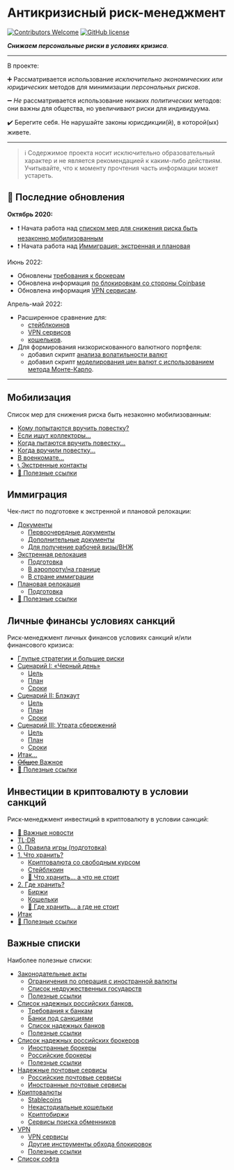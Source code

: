 # Антикризисный риск-менеджмент

[![Contributors Welcome](https://img.shields.io/badge/contributing-welcome-blue.svg)](CONTRIBUTING.md)
[![GitHub license](https://img.shields.io/badge/license-CC0-blue.svg)](LICENSE)

***Снижаем персональные риски в условиях кризиса***.

---

В проекте:

:heavy_plus_sign: Рассматривается использование *исключительно экономических или юридических* методов для минимизации *персональных рисков*.

:heavy_minus_sign: *Не* рассматривается использование никаких *политических* методов: они важны для общества, но увеличивают риски для индивидуума.

:heavy_check_mark: Берегите себя. Не нарушайте законы юрисдикции(й), в которой(ых) живете.

---

> :information_source: Содержимое проекта носит исключительно образовательный характер и не является рекомендацией к каким-либо действиям. Учитывайте, что к моменту прочтения часть информации может устареть.

## :newspaper: **Последние обновления**

**Октябрь 2020:**

- :heavy_exclamation_mark: Начата работа над [списком мер для снижения риска быть незаконно мобилизованным](#мобилизация)
- :heavy_exclamation_mark: Начата работа над [Иммиграция: экстренная и плановая](#иммиграция)

Июнь 2022:

- Обновлены [требования к брокерам](lists.md#требования-к-брокерам)
- Обновлена информация [по блокировкам со стороны Coinbase](lists.md#криптобиржи)
- Обновлена информация [VPN сервисам](lists.md#vpn-cервисы).

Апрель-мaй 2022:

- Расширенное сравнение для:
  - [стейблкоинов](lists.md#stablecoins)
  - [VPN сервисов](lists.md#vpn)
  - [кошельков](lists.md#некастодиальные-кошельки).
- Для формирования низкорискованного валютного портфеля:
  - добавил скрипт [анализа волатильности валют](src/fx_currencies_analysis.md)
  - добавил скрипт [моделирования цен валют с использованием метода Монте-Карло](src/fx_currency_portfolio__assets_selection.ipynb).

---

## Мобилизация

Список мер для снижения риска быть незаконно мобилизованным:

- [Кому попытаются вручить повестку?](mobilization-resistance.md#кому-попытаются-вручить-повестку)
- [Если ищут коллекторы...](mobilization-resistance.md#если-ищут-коллекторы)
- [Когда пытаются вручить повестку...](mobilization-resistance.md#когда-пытаются-вручить-повестку)
- [Когда вручили повестку...](mobilization-resistance.md#когда-вручили-повестку)
- [В военкомате...](mobilization-resistance.md#в-военкомате)
- [:telephone_receiver: Экстренные контакты](mobilization-resistance.md#telephone_receiver-экстренные-контакты)
- [:link: Полезные ссылки](mobilization-resistance.md#link-полезные-ссылки)

## Иммиграция

Чек-лист по подготовке к экстренной и плановой релокации:

- [Документы](relocation.md#документы)
  - [Первоочередные документы](relocation.md#первоочередные-документы)
  - [Дополнительные документы](relocation.md#дополнительные-документы)
  - [Для получение рабочей визы/ВНЖ](relocation.md#для-получение-рабочей-визывнж)
- [Экстренная релокация](relocation.md#экстренная-релокация)
  - [Подготовка](relocation.md#подготовка)
  - [В аэропорту/на границе](relocation.md#в-аэропортуна-границе)
  - [В стране иммиграции](relocation.md#в-стране-иммиграции)
- [Плановая релокация](relocation.md#плановая-релокация)
  - [Подготовка](relocation.md#подготовка-1)
- [:link: Полезные ссылки](relocation.md#link-полезные-ссылки)

## Личные финанcы условиях санкций

Риск-менеджмент личных финансов условиях санкций и/или финансового кризиса:

- [Глупые стратегии и большие риски](introduction-to-risks.md#глупые-стратегии-и-большие-риски)
- [Сценарий I: «Черный день»](introduction-to-risks.md#сценарий-i-черный-день)
  - [Цель](introduction-to-risks.md#цель)
  - [План](introduction-to-risks.md#план)
  - [Сроки](introduction-to-risks.md#сроки)
- [Сценарий II: Блэкаут](introduction-to-risks.md#сценарий-ii-блэкаут)
  - [Цель](introduction-to-risks.md#цель-1)
  - [План](introduction-to-risks.md#план-1)
  - [Сроки](introduction-to-risks.md#сроки-1)
- [Сценарий III: Утрата сбережений](introduction-to-risks.md#сценарий-iii-утрата-сбережений)
  - [Цель](introduction-to-risks.md#цель-2)
  - [План](introduction-to-risks.md#план-2)
  - [Сроки](introduction-to-risks.md#сроки-2)
- [Итак...](introduction-to-risks.md#итак)
- [~~Общее~~ Важное](introduction-to-risks.md#общее-важное)
- [:link: Полезные ссылки](introduction-to-risks.md#link-полезные-ссылки)

## Инвестиции в криптовалюту в условии санкций

Риск-менеджмент инвестиций в криптовалюту в условии санкций:

- [:date: Важные новости](sanctions-risks-in-cryptocurrency.md#date-важные-новости)
- [TL;DR](sanctions-risks-in-cryptocurrency.md#tldr)
- [0. Правила игры (подготовка)](sanctions-risks-in-cryptocurrency.md#0-правила-игры-подготовка)
- [1. Что хранить?](sanctions-risks-in-cryptocurrency.md#1-что-хранить)
  - [Криптовалюта со свободным курсом](sanctions-risks-in-cryptocurrency.md#криптовалюта-со-свободным-курсом)
  - [Стейблкоин](sanctions-risks-in-cryptocurrency.md#стейблкоин)
  - [:pushpin: Что хранить... а что не стоит](sanctions-risks-in-cryptocurrency.md#pushpin-что-хранить-а-что-не-стоит)
- [2. Где хранить?](sanctions-risks-in-cryptocurrency.md#2-где-хранить)
  - [Биржи](sanctions-risks-in-cryptocurrency.md#биржи)
  - [Кошельки](sanctions-risks-in-cryptocurrency.md#кошельки)
  - [:pushpin: Где хранить... а где не стоит](sanctions-risks-in-cryptocurrency.md#pushpin-где-хранить-а-где-не-стоит)
- [Итак](sanctions-risks-in-cryptocurrency.md#итак)
- [:link: Полезные ссылки](sanctions-risks-in-cryptocurrency.md#link-полезные-ссылки)

## Важные списки

Наиболее полезные списки:

- [Законодательные акты](lists.md#законодательные-акты)
  - [Ограничения по операция с иностранной валюты](lists.md#ограничения-по-операция-с-иностранной-валюты)
  - [Список недружественных государств](lists.md#список-недружественных-государств)
  - [Полезные ссылки](lists.md#полезные-ссылки)
- [Список надежных российских банков.](lists.md#список-надежных-российских-банков)
  - [Требования к банкам](lists.md#требования-к-банкам)
  - [Банки под санкциями](lists.md#банки-под-санкциями)
  - [Список надежных банков](lists.md#список-надежных-банков)
  - [Полезные ссылки](lists.md#полезные-ссылки-1)
- [Список надежных российских брокеров](lists.md#список-надежных-российских-брокеров)
  - [Иностранные брокеры](lists.md#иностранные-брокеры)
  - [Российские брокеры](lists.md#российские-брокеры)
  - [Полезные ссылки](lists.md#полезные-ссылки-2)
- [Надежные почтовые сервисы](lists.md#надежные-почтовые-сервисы)
  - [Российские почтовые сервисы](lists.md#российские-почтовые-сервисы)
  - [Иностранные почтовые сервисы](lists.md#иностранные-почтовые-сервисы)
- [Криптовалюты](lists.md#криптовалюты)
  - [Stablecoins](lists.md#stablecoins)
  - [Некастодиальные кошельки](lists.md#некастодиальные-кошельки)
  - [Криптобиржи](lists.md#криптобиржи)
  - [Сервисы поиска обменников](lists.md#сервисы-поиска-обменников)
- [VPN](lists.md#vpn)
  - [VPN cервисы](lists.md#vpn-cервисы)
  - [Другие инструменты обхода блокировок](lists.md#другие-инструменты-обхода-блокировок)
  - [Полезные ссылки](lists.md#полезные-ссылки-3)
- [Список софта](lists.md#список-софта)
